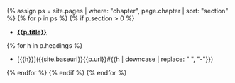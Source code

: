 {% assign ps = site.pages | where: "chapter", page.chapter | sort: "section" %}
{% for p in ps %}
{% if p.section > 0 %}

* **[{{p.title}}]({{site.baseurl}}{{p.url}})**

{% for h in p.headings %}

  * [{{h}}]({{site.baseurl}}{{p.url}}#{{h | downcase | replace: " ", "-"}})

{% endfor %}
{% endif %}
{% endfor %}